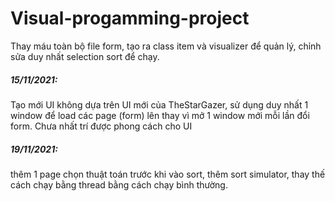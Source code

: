 # Visual-progamming-project

Thay máu toàn bộ file form, tạo ra class item và visualizer để quản lý, chỉnh sửa duy nhất selection sort để chạy.

 ##### 15/11/2021: 
 Tạo mới UI không dựa trên UI mới của TheStarGazer, sử dụng duy nhất 1 window để load các page (form) lên thay vì mở 1 window mới mỗi lần đổi form.
            Chưa nhất trí được phong cách cho UI
 ##### 19/11/2021: 
 thêm 1 page chọn thuật toán trước khi vào sort, thêm sort simulator, thay thế cách chạy bằng thread bằng cách chạy bình thường.
